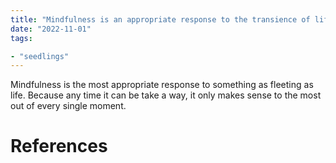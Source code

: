 ```yaml
---
title: "Mindfulness is an appropriate response to the transience of life"
date: "2022-11-01"
tags:

- "seedlings"
---
```


Mindfulness is the most appropriate response to something as fleeting as life. Because any time it can be take a way, it only makes sense to the most out of every single moment.

# References